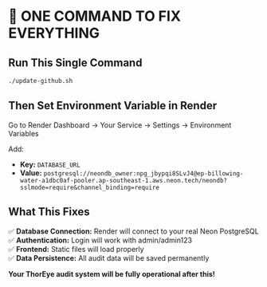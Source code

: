 # 🎯 ONE COMMAND TO FIX EVERYTHING

## Run This Single Command

```bash
./update-github.sh
```

## Then Set Environment Variable in Render

Go to Render Dashboard → Your Service → Settings → Environment Variables

Add:
- **Key:** `DATABASE_URL`
- **Value:** `postgresql://neondb_owner:npg_jbypqi8SLvJ4@ep-billowing-water-a1dbc0af-pooler.ap-southeast-1.aws.neon.tech/neondb?sslmode=require&channel_binding=require`

## What This Fixes

✅ **Database Connection:** Render will connect to your real Neon PostgreSQL  
✅ **Authentication:** Login will work with admin/admin123  
✅ **Frontend:** Static files will load properly  
✅ **Data Persistence:** All audit data will be saved permanently  

**Your ThorEye audit system will be fully operational after this!**